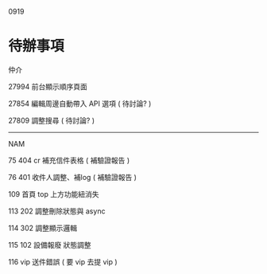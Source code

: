 0919

# 待辦事項

仲介

27994 前台顯示順序頁面

27854 編輯周邊自動帶入 API 選項 ( 待討論? )

27809 調整搜尋 ( 待討論? )

---

NAM

75	404 cr 補充信件表格 ( 補驗證報告 )

76	401 收件人調整、補log ( 補驗證報告 )

109	首頁 top 上方功能紐消失

113	202 調整刪除狀態與 async

114	302 調整顯示邏輯

115	102 設備報廢 狀態調整

116	vip 送件錯誤 ( 要 vip 去提 vip )
